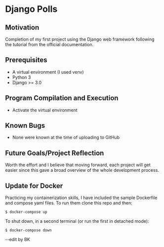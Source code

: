 # Django Polls

## Motivation

Completion of my first project using the Django web framework following the tutorial from the
official documentation.

## Prerequisites

- A virtual environment (I used venv)
- Python 3
- Django >= 3.0

## Program Compilation and Execution

- Activate the virtual environment

## Known Bugs

- None were known at the time of uploading to GitHub

## Future Goals/Project Reflection

Worth the effort and I believe that moving forward, each project will get easier since this
gave a broad overview of the whole development process.

## Update for Docker

Practicing my containerization skills, I have included the sample Dockerfile and compose yaml
files. To run them clone this repo and then:

```
$ docker-compose up
```

To shut down, in a second terminal (or run the first in detached mode):

```
$ docker-compose down
```
--edit by BK
